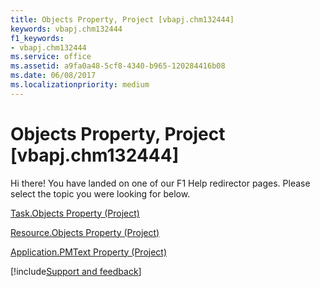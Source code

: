 ```yaml
---
title: Objects Property, Project [vbapj.chm132444]
keywords: vbapj.chm132444
f1_keywords:
- vbapj.chm132444
ms.service: office
ms.assetid: a9fa0a48-5cf8-4340-b965-120284416b08
ms.date: 06/08/2017
ms.localizationpriority: medium
---
```



# Objects Property, Project [vbapj.chm132444]

Hi there! You have landed on one of our F1 Help redirector pages. Please select the topic you were looking for below.

[Task.Objects Property (Project)](https://msdn.microsoft.com/library/8ed27167-e1c6-c52c-dc62-2d962457af48%28Office.15%29.aspx)

[Resource.Objects Property (Project)](https://msdn.microsoft.com/library/b4d7e7ed-494d-1a8e-ac93-30d6c02a6183%28Office.15%29.aspx)

[Application.PMText Property (Project)](https://msdn.microsoft.com/library/a52193c7-2a74-c3b8-357b-ea7637309d14%28Office.15%29.aspx)

[!include[Support and feedback](~/includes/feedback-boilerplate.md)]